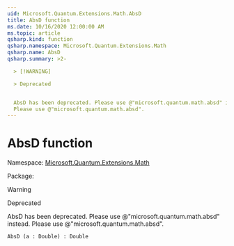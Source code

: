 ```yaml
---
uid: Microsoft.Quantum.Extensions.Math.AbsD
title: AbsD function
ms.date: 10/16/2020 12:00:00 AM
ms.topic: article
qsharp.kind: function
qsharp.namespace: Microsoft.Quantum.Extensions.Math
qsharp.name: AbsD
qsharp.summary: >2-

  > [!WARNING]

  > Deprecated


  AbsD has been deprecated. Please use @"microsoft.quantum.math.absd" instead.
  Please use @"microsoft.quantum.math.absd".
---
```


# AbsD function

Namespace: [Microsoft.Quantum.Extensions.Math](xref:Microsoft.Quantum.Extensions.Math)

Package: [](https://nuget.org/packages/)


> [!WARNING]
> Deprecated
AbsD has been deprecated. Please use @"microsoft.quantum.math.absd" instead.Please use @"microsoft.quantum.math.absd".

```Q#
AbsD (a : Double) : Double
```
